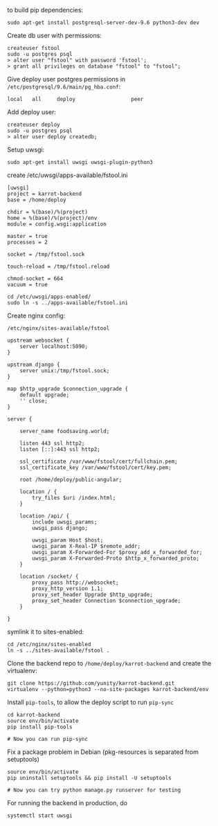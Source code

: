 to build pip dependencies:

```
sudo apt-get install postgresql-server-dev-9.6 python3-dev dev
```

Create db user with permissions:

```
createuser fstool
sudo -u postgres psql
> alter user "fstool" with password 'fstool';
> grant all privileges on database "fstool" to "fstool";
```

Give deploy user postgres permissions
in `/etc/postgresql/9.6/main/pg_hba.conf`:

```
local	all		deploy					peer
```

Add deploy user:

```
createuser deploy
sudo -u postgres psql
> alter user deploy createdb;
```

Setup uwsgi:

```
sudo apt-get install uwsgi uwsgi-plugin-python3
```

create /etc/uwsgi/apps-available/fstool.ini

```
[uwsgi]
project = karrot-backend
base = /home/deploy

chdir = %(base)/%(project)
home = %(base)/%(project)/env
module = config.wsgi:application

master = true
processes = 2

socket = /tmp/fstool.sock

touch-reload = /tmp/fstool.reload

chmod-socket = 664
vacuum = true

```

```
cd /etc/uwsgi/apps-enabled/
sudo ln -s ../apps-available/fstool.ini
```

Create nginx config:

```
/etc/nginx/sites-available/fstool
```

```
upstream websocket {
    server localhost:5090;
}

upstream django {
    server unix:/tmp/fstool.sock;
}

map $http_upgrade $connection_upgrade {
    default upgrade;
    '' close;
}

server {

    server_name foodsaving.world;

    listen 443 ssl http2;
    listen [::]:443 ssl http2;

    ssl_certificate /var/www/fstool/cert/fullchain.pem;
    ssl_certificate_key /var/www/fstool/cert/key.pem;

    root /home/deploy/public-angular;

    location / {
        try_files $uri /index.html;
    }

    location /api/ {
        include uwsgi_params;
        uwsgi_pass django;

        uwsgi_param Host $host;
        uwsgi_param X-Real-IP $remote_addr;
        uwsgi_param X-Forwarded-For $proxy_add_x_forwarded_for;
        uwsgi_param X-Forwarded-Proto $http_x_forwarded_proto;
    }

    location /socket/ {
        proxy_pass http://websocket;
        proxy_http_version 1.1;
        proxy_set_header Upgrade $http_upgrade;
        proxy_set_header Connection $connection_upgrade;
    } 

}

```

symlink it to sites-enabled:

```
cd /etc/nginx/sites-enabled
ln -s ../sites-available/fstool .
```

Clone the backend repo to `/home/deploy/karrot-backend` and create the virtualenv:

```
git clone https://github.com/yunity/karrot-backend.git
virtualenv --python=python3 --no-site-packages karrot-backend/env
```

Install `pip-tools`, to allow the deploy script to run `pip-sync`

```
cd karrot-backend
source env/bin/activate
pip install pip-tools

# Now you can run pip-sync
```

Fix a package problem in Debian (pkg-resources is separated from setuptools)

```
source env/bin/activate
pip uninstall setuptools && pip install -U setuptools

# Now you can try python manage.py runserver for testing
```

For running the backend in production, do

```
systemctl start uwsgi
```